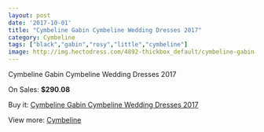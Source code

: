 ```yaml
---
layout: post
date: '2017-10-01'
title: "Cymbeline Gabin Cymbeline Wedding Dresses 2017"
category: Cymbeline
tags: ["black","gabin","rosy","little","cymbeline"]
image: http://img.hectodress.com/4892-thickbox_default/cymbeline-gabin-cymbeline-wedding-dresses-2013.jpg
---
```

Cymbeline Gabin Cymbeline Wedding Dresses 2017

On Sales: **$290.08**
<a href="https://www.hectodress.com/cymbeline/2479-cymbeline-gabin-cymbeline-wedding-dresses-2013.html"><amp-img layout="responsive" width="600" height="600" src="//img.hectodress.com/4892-thickbox_default/cymbeline-gabin-cymbeline-wedding-dresses-2013.jpg" alt="Cymbeline Gabin Cymbeline Wedding Dresses 2017 0" /></a>

Buy it: [Cymbeline Gabin Cymbeline Wedding Dresses 2017](https://www.hectodress.com/cymbeline/2479-cymbeline-gabin-cymbeline-wedding-dresses-2013.html "Cymbeline Gabin Cymbeline Wedding Dresses 2017")

View more: [Cymbeline](https://www.hectodress.com/43-cymbeline "Cymbeline")